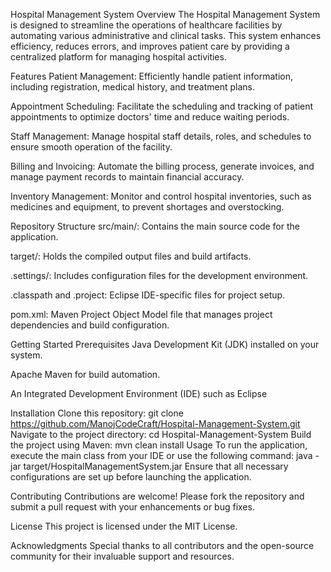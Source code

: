 Hospital Management System
Overview
The Hospital Management System is designed to streamline the operations of healthcare facilities by automating various administrative and clinical tasks. This system enhances efficiency, reduces errors, and improves patient care by providing a centralized platform for managing hospital activities.​

Features
Patient Management: Efficiently handle patient information, including registration, medical history, and treatment plans.​

Appointment Scheduling: Facilitate the scheduling and tracking of patient appointments to optimize doctors' time and reduce waiting periods.​

Staff Management: Manage hospital staff details, roles, and schedules to ensure smooth operation of the facility.​

Billing and Invoicing: Automate the billing process, generate invoices, and manage payment records to maintain financial accuracy.​

Inventory Management: Monitor and control hospital inventories, such as medicines and equipment, to prevent shortages and overstocking.​

Repository Structure
src/main/: Contains the main source code for the application.​

target/: Holds the compiled output files and build artifacts.​

.settings/: Includes configuration files for the development environment.​

.classpath and .project: Eclipse IDE-specific files for project setup.​

pom.xml: Maven Project Object Model file that manages project dependencies and build configuration.​

Getting Started
Prerequisites
Java Development Kit (JDK) installed on your system.​

Apache Maven for build automation.​

An Integrated Development Environment (IDE) such as Eclipse​

Installation
Clone this repository:​
git clone https://github.com/ManojCodeCraft/Hospital-Management-System.git
Navigate to the project directory:​
cd Hospital-Management-System
Build the project using Maven:​
mvn clean install
Usage
To run the application, execute the main class from your IDE or use the following command:​
java -jar target/HospitalManagementSystem.jar
Ensure that all necessary configurations are set up before launching the application.​

Contributing
Contributions are welcome! Please fork the repository and submit a pull request with your enhancements or bug fixes.​

License
This project is licensed under the MIT License.​

Acknowledgments
Special thanks to all contributors and the open-source community for their invaluable support and resources.
